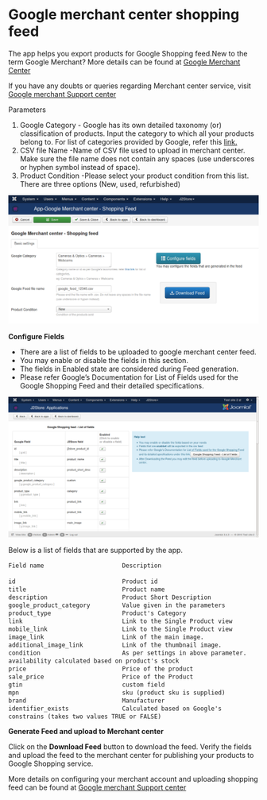 # Google merchant center shopping feed

The app helps you export products for Google Shopping feed.New to the term Google Merchant? More details can be found at [Google Merchant Center](https://www.google.com/retail/solutions/merchant-center/#?modal_active=none)

If you have any doubts or queries regarding Merchant center service, visit [Google merchant Support center](https://support.google.com/merchants/#topic=7259123)

Parameters

1. Google Category - Google has its own detailed taxonomy \(or\) classification of products. Input the category to which all your products belong to. For list of categories provided by Google, refer this [link.](https://support.google.com/merchants/answer/6324436?visit_id=636970474443851376-580915083&rd=1)
2. CSV file Name -Name of CSV file used to upload in merchant center. Make sure the file name does not contain any spaces \(use underscores or hyphen symbol instead of space\).
3. Product Condition -Please select your product condition from this list. There are three options \(New, used, refurbished\)

![gmcsf01](https://raw.githubusercontent.com/j2store/doc-images/master/apps/google-merchant-center-shopping-feed/gmcsf01.png)

**Configure Fields**

* There are a list of fields to be uploaded to google merchant center feed.
* You may enable or disable the fields in this section.
* The fields in Enabled state are considered during Feed generation.
* Please refer Google’s Documentation for List of Fields used for the Google Shopping Feed and their detailed specifications.

![gmcsf02](https://raw.githubusercontent.com/j2store/doc-images/master/apps/google-merchant-center-shopping-feed/gmcsf02.png)

Below is a list of fields that are supported by the app.

```text
Field name                      Description

id                              Product id
title                           Product name
description                     Product Short Description
google_product_category         Value given in the parameters
product_type                    Product's Category
link                            Link to the Single Product view
mobile_link                     Link to the Single Product view
image_link                      Link of the main image.
additional_image_link           Link of the thumbnail image.
condition                       As per settings in above parameter. availability calculated based on product's stock               
price                           Price of the product
sale_price                      Price of the Product
gtin                            custom field
mpn                             sku (product sku is supplied)
brand                           Manufacturer
identifier_exists               Calculated based on Google's constrains (takes two values TRUE or FALSE)
```

**Generate Feed and upload to Merchant center**

Click on the **Download Feed** button to download the feed. Verify the fields and upload the feed to the merchant center for publishing your products to Google Shopping service.

More details on configuring your merchant account and uploading shopping feed can be found at [Google merchant Support center](https://support.google.com/merchants/#topic=7259123)

